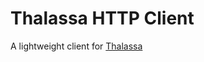 Thalassa HTTP Client
====================

A lightweight client for [Thalassa](https://github.com/PearsonEducation/thalassa)
